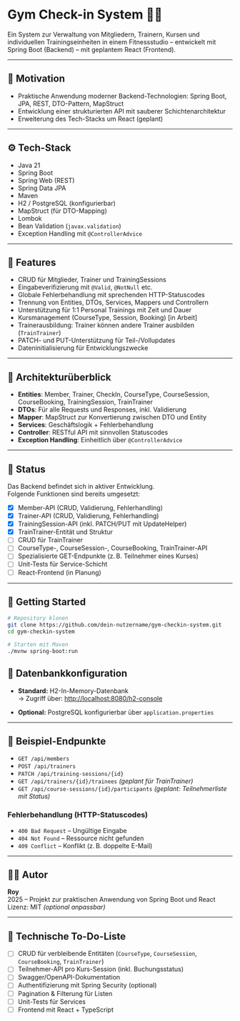 # Gym Check-in System 🏋️‍♂️

Ein System zur Verwaltung von Mitgliedern, Trainern, Kursen und individuellen Trainingseinheiten in einem Fitnessstudio – entwickelt mit Spring Boot (Backend) – mit geplantem React (Frontend).

---

## 📌 Motivation

- Praktische Anwendung moderner Backend-Technologien: Spring Boot, JPA, REST, DTO-Pattern, MapStruct
- Entwicklung einer strukturierten API mit sauberer Schichtenarchitektur
- Erweiterung des Tech-Stacks um React (geplant)

---

## ⚙️ Tech-Stack

- Java 21
- Spring Boot
- Spring Web (REST)
- Spring Data JPA
- Maven
- H2 / PostgreSQL (konfigurierbar)
- MapStruct (für DTO-Mapping)
- Lombok
- Bean Validation (`javax.validation`)
- Exception Handling mit `@ControllerAdvice`

---

## 📁 Features

- CRUD für Mitglieder, Trainer und TrainingSessions
- Eingabeverifizierung mit `@Valid`, `@NotNull` etc.
- Globale Fehlerbehandlung mit sprechenden HTTP-Statuscodes
- Trennung von Entities, DTOs, Services, Mappers und Controllern
- Unterstützung für 1:1 Personal Trainings mit Zeit und Dauer
- Kursmanagement (CourseType, Session, Booking) [in Arbeit]
- Trainerausbildung: Trainer können andere Trainer ausbilden (`TrainTrainer`)
- PATCH- und PUT-Unterstützung für Teil-/Vollupdates
- Dateninitialisierung für Entwicklungszwecke

---

## 🧱 Architekturüberblick

- **Entities**: Member, Trainer, CheckIn, CourseType, CourseSession, CourseBooking, TrainingSession, TrainTrainer
- **DTOs**: Für alle Requests und Responses, inkl. Validierung
- **Mapper**: MapStruct zur Konvertierung zwischen DTO und Entity
- **Services**: Geschäftslogik + Fehlerbehandlung
- **Controller**: RESTful API mit sinnvollen Statuscodes
- **Exception Handling**: Einheitlich über `@ControllerAdvice`

---

## 🚦 Status

Das Backend befindet sich in aktiver Entwicklung.  
Folgende Funktionen sind bereits umgesetzt:

- [x] Member-API (CRUD, Validierung, Fehlerhandling)
- [x] Trainer-API (CRUD, Validierung, Fehlerhandling)
- [x] TrainingSession-API (inkl. PATCH/PUT mit UpdateHelper)
- [x] TrainTrainer-Entität und Struktur
- [ ] CRUD für TrainTrainer
- [ ] CourseType-, CourseSession-, CourseBooking, TrainTrainer-API
- [ ] Spezialisierte GET-Endpunkte (z. B. Teilnehmer eines Kurses)
- [ ] Unit-Tests für Service-Schicht
- [ ] React-Frontend (in Planung)

---

## 🚀 Getting Started

```bash
# Repository klonen
git clone https://github.com/dein-nutzername/gym-checkin-system.git
cd gym-checkin-system

# Starten mit Maven
./mvnw spring-boot:run
```

## 🧪 Datenbankkonfiguration

- **Standard:** H2-In-Memory-Datenbank  
  → Zugriff über: [http://localhost:8080/h2-console](http://localhost:8080/h2-console)

- **Optional:** PostgreSQL konfigurierbar über `application.properties`

---

## 🔌 Beispiel-Endpunkte

- `GET /api/members`
- `POST /api/trainers`
- `PATCH /api/training-sessions/{id}`
- `GET /api/trainers/{id}/trainees` *(geplant für TrainTrainer)*
- `GET /api/course-sessions/{id}/participants` *(geplant: Teilnehmerliste mit Status)*

### Fehlerbehandlung (HTTP-Statuscodes)

- `400 Bad Request` – Ungültige Eingabe
- `404 Not Found` – Ressource nicht gefunden
- `409 Conflict` – Konflikt (z. B. doppelte E-Mail)

---

## 👨‍💻 Autor

**Roy**  
2025 – Projekt zur praktischen Anwendung von Spring Boot und React
Lizenz: MIT *(optional anpassbar)*

---

## 📎 Technische To-Do-Liste

- [ ] CRUD für verbleibende Entitäten (`CourseType`, `CourseSession`, `CourseBooking`, `TrainTrainer`)
- [ ] Teilnehmer-API pro Kurs-Session (inkl. Buchungsstatus)
- [ ] Swagger/OpenAPI-Dokumentation
- [ ] Authentifizierung mit Spring Security (optional)
- [ ] Pagination & Filterung für Listen
- [ ] Unit-Tests für Services
- [ ] Frontend mit React + TypeScript